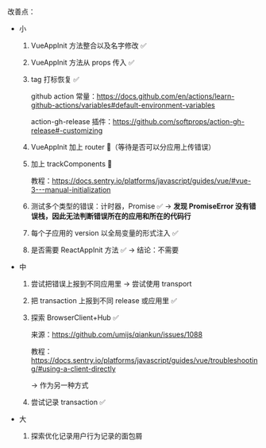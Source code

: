 改善点：

- 小

  1. VueAppInit 方法整合以及名字修改 ✅
  2. VueAppInit 方法从 props 传入 ✅
  3. tag 打标恢复 ✅

     github action 常量：https://docs.github.com/en/actions/learn-github-actions/variables#default-environment-variables

     action-gh-release 插件：https://github.com/softprops/action-gh-release#-customizing

  4. VueAppInit 加上 router 🎈（等待是否可以分应用上传错误）
  5. 加上 trackComponents 🎈

     教程：https://docs.sentry.io/platforms/javascript/guides/vue/#vue-3---manual-initialization

  6. 测试多个类型的错误：计时器，Promise ✅
     -> **发现 PromiseError 没有错误栈，因此无法判断错误所在的应用和所在的代码行**
  7. 每个子应用的 version 以全局变量的形式注入 ✅
  8. 是否需要 ReactAppInit 方法 ✅
     -> 结论：不需要

- 中

  1. 尝试把错误上报到不同应用里
     -> 尝试使用 transport
  2. 把 transaction 上报到不同 release 或应用里 ✅
  3. 探索 BrowserClient+Hub ✅

     来源：https://github.com/umijs/qiankun/issues/1088

     教程：https://docs.sentry.io/platforms/javascript/guides/vue/troubleshooting/#using-a-client-directly

     -> 作为另一种方式

  4. 尝试记录 transaction ✅

- 大
  1. 探索优化记录用户行为记录的面包屑
